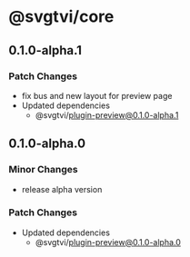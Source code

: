# @svgtvi/core

## 0.1.0-alpha.1

### Patch Changes

- fix bus and new layout for preview page
- Updated dependencies
  - @svgtvi/plugin-preview@0.1.0-alpha.1

## 0.1.0-alpha.0

### Minor Changes

- release alpha version

### Patch Changes

- Updated dependencies
  - @svgtvi/plugin-preview@0.1.0-alpha.0
